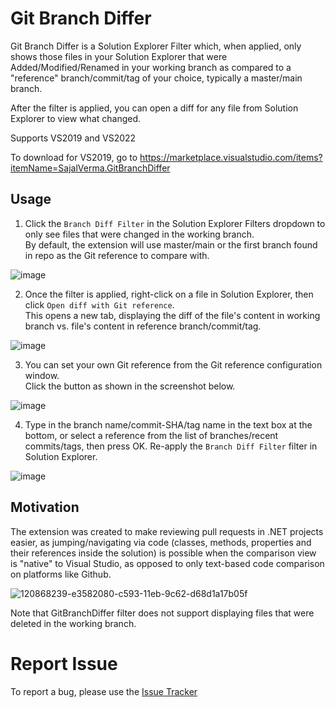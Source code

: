 # Git Branch Differ

Git Branch Differ is a Solution Explorer Filter which, when applied, only shows those files in your Solution Explorer that were Added/Modified/Renamed in your working branch as compared to a "reference" branch/commit/tag of your choice, typically a master/main branch.

After the filter is applied, you can open a diff for any file from Solution Explorer to view what changed.

Supports VS2019 and VS2022

To download for VS2019, go to https://marketplace.visualstudio.com/items?itemName=SajalVerma.GitBranchDiffer

## Usage

1. Click the `Branch Diff Filter` in the Solution Explorer Filters dropdown to only see files that were changed in the working branch. <br>By default, the extension will use master/main or the first branch found in repo as the Git reference to compare with.

![image](https://user-images.githubusercontent.com/25904133/121787246-4b76ba00-cbc5-11eb-8033-7b06d92079d5.png)

2. Once the filter is applied, right-click on a file in Solution Explorer, then click `Open diff with Git reference`. <br>This opens a new tab, displaying the diff of the file's content in working branch vs. file's content in reference branch/commit/tag.

![image](https://github.com/sajalverma17/GitBranchDiffer/assets/25904133/2b45fd37-503f-4870-a6c4-055617edd0fd)

3. You can set your own Git reference from the Git reference configuration window. <br>Click the button as shown in the screenshot below.

![image](https://github.com/sajalverma17/GitBranchDiffer/assets/25904133/05e7cb62-971e-4c74-885f-4f75fe5f707f)

4. Type in the branch name/commit-SHA/tag name in the text box at the bottom, or select a reference from the list of branches/recent commits/tags, then press OK. Re-apply the `Branch Diff Filter` filter in Solution Explorer.

![image](https://github.com/sajalverma17/GitBranchDiffer/assets/25904133/9a98b4b3-4c12-4114-9e6c-26f1b92e05f0)

## Motivation

The extension was created to make reviewing pull requests in .NET projects easier, as jumping/navigating via code (classes, methods, properties and their references inside the solution) is possible when the comparison view is "native" to Visual Studio, as opposed to only text-based code comparison on platforms like Github.

![120868239-e3582080-c593-11eb-9c62-d68d1a17b05f](https://user-images.githubusercontent.com/25904133/120868781-118a3000-c595-11eb-85f1-bd93a0116a52.png)

Note that GitBranchDiffer filter does not support displaying files that were deleted in the working branch.

# Report Issue

To report a bug, please use the [Issue Tracker](https://github.com/sajalverma17/GitBranchDiffer/issues/new?assignees=&labels=bug&template=bug-report.md&title=)